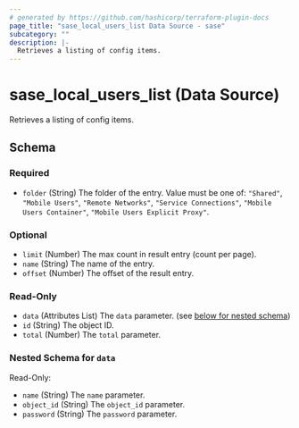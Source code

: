 ```yaml
---
# generated by https://github.com/hashicorp/terraform-plugin-docs
page_title: "sase_local_users_list Data Source - sase"
subcategory: ""
description: |-
  Retrieves a listing of config items.
---
```


# sase_local_users_list (Data Source)

Retrieves a listing of config items.



<!-- schema generated by tfplugindocs -->
## Schema

### Required

- `folder` (String) The folder of the entry. Value must be one of: `"Shared"`, `"Mobile Users"`, `"Remote Networks"`, `"Service Connections"`, `"Mobile Users Container"`, `"Mobile Users Explicit Proxy"`.

### Optional

- `limit` (Number) The max count in result entry (count per page).
- `name` (String) The name of the entry.
- `offset` (Number) The offset of the result entry.

### Read-Only

- `data` (Attributes List) The `data` parameter. (see [below for nested schema](#nestedatt--data))
- `id` (String) The object ID.
- `total` (Number) The `total` parameter.

<a id="nestedatt--data"></a>
### Nested Schema for `data`

Read-Only:

- `name` (String) The `name` parameter.
- `object_id` (String) The `object_id` parameter.
- `password` (String) The `password` parameter.


